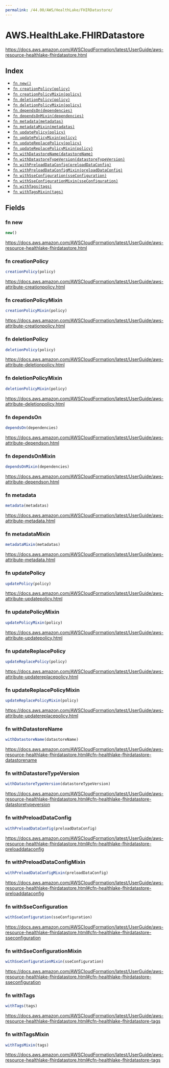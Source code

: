 ```yaml
---
permalink: /44.00/AWS/HealthLake/FHIRDatastore/
---
```


# AWS.HealthLake.FHIRDatastore

https://docs.aws.amazon.com/AWSCloudFormation/latest/UserGuide/aws-resource-healthlake-fhirdatastore.html

## Index

* [`fn new()`](#fn-new)
* [`fn creationPolicy(policy)`](#fn-creationpolicy)
* [`fn creationPolicyMixin(policy)`](#fn-creationpolicymixin)
* [`fn deletionPolicy(policy)`](#fn-deletionpolicy)
* [`fn deletionPolicyMixin(policy)`](#fn-deletionpolicymixin)
* [`fn dependsOn(dependencies)`](#fn-dependson)
* [`fn dependsOnMixin(dependencies)`](#fn-dependsonmixin)
* [`fn metadata(metadatas)`](#fn-metadata)
* [`fn metadataMixin(metadatas)`](#fn-metadatamixin)
* [`fn updatePolicy(policy)`](#fn-updatepolicy)
* [`fn updatePolicyMixin(policy)`](#fn-updatepolicymixin)
* [`fn updateReplacePolicy(policy)`](#fn-updatereplacepolicy)
* [`fn updateReplacePolicyMixin(policy)`](#fn-updatereplacepolicymixin)
* [`fn withDatastoreName(datastoreName)`](#fn-withdatastorename)
* [`fn withDatastoreTypeVersion(datastoreTypeVersion)`](#fn-withdatastoretypeversion)
* [`fn withPreloadDataConfig(preloadDataConfig)`](#fn-withpreloaddataconfig)
* [`fn withPreloadDataConfigMixin(preloadDataConfig)`](#fn-withpreloaddataconfigmixin)
* [`fn withSseConfiguration(sseConfiguration)`](#fn-withsseconfiguration)
* [`fn withSseConfigurationMixin(sseConfiguration)`](#fn-withsseconfigurationmixin)
* [`fn withTags(tags)`](#fn-withtags)
* [`fn withTagsMixin(tags)`](#fn-withtagsmixin)

## Fields

### fn new

```ts
new()
```

https://docs.aws.amazon.com/AWSCloudFormation/latest/UserGuide/aws-resource-healthlake-fhirdatastore.html

### fn creationPolicy

```ts
creationPolicy(policy)
```

https://docs.aws.amazon.com/AWSCloudFormation/latest/UserGuide/aws-attribute-creationpolicy.html

### fn creationPolicyMixin

```ts
creationPolicyMixin(policy)
```

https://docs.aws.amazon.com/AWSCloudFormation/latest/UserGuide/aws-attribute-creationpolicy.html

### fn deletionPolicy

```ts
deletionPolicy(policy)
```

https://docs.aws.amazon.com/AWSCloudFormation/latest/UserGuide/aws-attribute-deletionpolicy.html

### fn deletionPolicyMixin

```ts
deletionPolicyMixin(policy)
```

https://docs.aws.amazon.com/AWSCloudFormation/latest/UserGuide/aws-attribute-deletionpolicy.html

### fn dependsOn

```ts
dependsOn(dependencies)
```

https://docs.aws.amazon.com/AWSCloudFormation/latest/UserGuide/aws-attribute-dependson.html

### fn dependsOnMixin

```ts
dependsOnMixin(dependencies)
```

https://docs.aws.amazon.com/AWSCloudFormation/latest/UserGuide/aws-attribute-dependson.html

### fn metadata

```ts
metadata(metadatas)
```

https://docs.aws.amazon.com/AWSCloudFormation/latest/UserGuide/aws-attribute-metadata.html

### fn metadataMixin

```ts
metadataMixin(metadatas)
```

https://docs.aws.amazon.com/AWSCloudFormation/latest/UserGuide/aws-attribute-metadata.html

### fn updatePolicy

```ts
updatePolicy(policy)
```

https://docs.aws.amazon.com/AWSCloudFormation/latest/UserGuide/aws-attribute-updatepolicy.html

### fn updatePolicyMixin

```ts
updatePolicyMixin(policy)
```

https://docs.aws.amazon.com/AWSCloudFormation/latest/UserGuide/aws-attribute-updatepolicy.html

### fn updateReplacePolicy

```ts
updateReplacePolicy(policy)
```

https://docs.aws.amazon.com/AWSCloudFormation/latest/UserGuide/aws-attribute-updatereplacepolicy.html

### fn updateReplacePolicyMixin

```ts
updateReplacePolicyMixin(policy)
```

https://docs.aws.amazon.com/AWSCloudFormation/latest/UserGuide/aws-attribute-updatereplacepolicy.html

### fn withDatastoreName

```ts
withDatastoreName(datastoreName)
```

https://docs.aws.amazon.com/AWSCloudFormation/latest/UserGuide/aws-resource-healthlake-fhirdatastore.html#cfn-healthlake-fhirdatastore-datastorename

### fn withDatastoreTypeVersion

```ts
withDatastoreTypeVersion(datastoreTypeVersion)
```

https://docs.aws.amazon.com/AWSCloudFormation/latest/UserGuide/aws-resource-healthlake-fhirdatastore.html#cfn-healthlake-fhirdatastore-datastoretypeversion

### fn withPreloadDataConfig

```ts
withPreloadDataConfig(preloadDataConfig)
```

https://docs.aws.amazon.com/AWSCloudFormation/latest/UserGuide/aws-resource-healthlake-fhirdatastore.html#cfn-healthlake-fhirdatastore-preloaddataconfig

### fn withPreloadDataConfigMixin

```ts
withPreloadDataConfigMixin(preloadDataConfig)
```

https://docs.aws.amazon.com/AWSCloudFormation/latest/UserGuide/aws-resource-healthlake-fhirdatastore.html#cfn-healthlake-fhirdatastore-preloaddataconfig

### fn withSseConfiguration

```ts
withSseConfiguration(sseConfiguration)
```

https://docs.aws.amazon.com/AWSCloudFormation/latest/UserGuide/aws-resource-healthlake-fhirdatastore.html#cfn-healthlake-fhirdatastore-sseconfiguration

### fn withSseConfigurationMixin

```ts
withSseConfigurationMixin(sseConfiguration)
```

https://docs.aws.amazon.com/AWSCloudFormation/latest/UserGuide/aws-resource-healthlake-fhirdatastore.html#cfn-healthlake-fhirdatastore-sseconfiguration

### fn withTags

```ts
withTags(tags)
```

https://docs.aws.amazon.com/AWSCloudFormation/latest/UserGuide/aws-resource-healthlake-fhirdatastore.html#cfn-healthlake-fhirdatastore-tags

### fn withTagsMixin

```ts
withTagsMixin(tags)
```

https://docs.aws.amazon.com/AWSCloudFormation/latest/UserGuide/aws-resource-healthlake-fhirdatastore.html#cfn-healthlake-fhirdatastore-tags